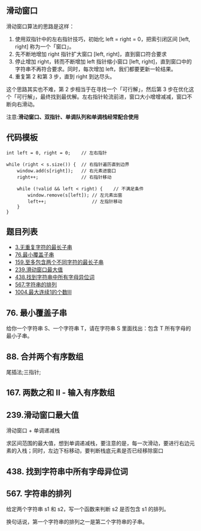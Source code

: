 ## 滑动窗口

滑动窗口算法的思路是这样：

1. 使用双指针中的左右指针技巧，初始化 left = right = 0，把索引闭区间 [left, right] 称为一个「窗口」。
2. 先不断地增加 right 指针扩大窗口 [left, right]，直到窗口符合要求
3. 停止增加 right，转而不断增加 left 指针缩小窗口 [left, right]，直到窗口中的字符串不再符合要求。同时，每次增加 left，我们都要更新一轮结果。
4. 重复第 2 和第 3 步，直到 right 到达尽头。

这个思路其实也不难，第 2 步相当于在寻找一个「可行解」，然后第 3 步在优化这个「可行解」，最终找到最优解。左右指针轮流前进，窗口大小增增减减，窗口不断向右滑动。

注意:**滑动窗口、双指针、单调队列和单调栈经常配合使用**

## 代码模板

```code
int left = 0, right = 0;    // 左右指针

while (right < s.size()) {  // 右指针遍历直到边界
    window.add(s[right]);   // 右元素进窗口
    right++;                // 右指针移动

    while (!valid && left < right) {    // 不满足条件
        window.remove(s[left]); // 左元素出窗
        left++;                 // 左指针移动
    }
}
```

## 题目列表

- [3.无重复字符的最长子串](../algorithm/1-100/3.%20无重复字符的最长子串.md)
- [76.最小覆盖子串](../algorithm/1-100/100.%20最小覆盖子串.md)
- [159.至多包含两个不同字符的最长子串](../algorithm/101-200/159.%20至多包含两个不同字符的最长子串.md)
- [239.滑动窗口最大值](../algorithm/201-300/239.%20滑动窗口最大值.md)
- [438.找到字符串中所有字母异位词](../algorithm/401-500/438.%20找到字符串中所有字母异位词.md)
- [567.字符串的排列](../algorithm/501-600/567.%20字符串的排列.md)
- [1004.最大连续1的个数III](../algorithm/1001-1100/1004.%20最大连续1的个数%20III.md)

## 76. 最小覆盖子串

给你一个字符串 S、一个字符串 T，请在字符串 S 里面找出：包含 T 所有字母的最小子串。

## 88. 合并两个有序数组

尾插法;三指针;

## 167. 两数之和 II - 输入有序数组

## 239.滑动窗口最大值

滑动窗口 + 单调递减栈

求区间范围的最大值，想到单调递减栈，要注意的是，每一次滑动，要进行右边元素的入栈；同时，左边下标移动，要判断栈底元素是否已经移除窗口

## 438. 找到字符串中所有字母异位词

## 567. 字符串的排列

给定两个字符串 s1 和 s2，写一个函数来判断 s2 是否包含 s1 的排列。

换句话说，第一个字符串的排列之一是第二个字符串的子串。
